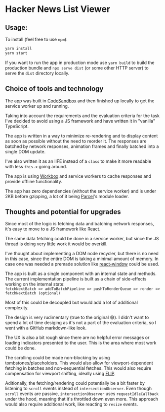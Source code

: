 # Hacker News List Viewer

## Usage:

To install (feel free to use `npm`):

```sh
yarn install
yarn start
```

If you want to run the app in production mode use `yarn build` to build the production bundle and `npx serve dist` (or some other HTTP server) to serve the `dist` directory locally.

## Choice of tools and technology

The app was built in [CodeSandbox](https://codesandbox.io/s/github/ivancuric/hn-scroll) and then finished up locally to get the service worker up and running.

Taking into account the requirements and the evaluation criteria for the task I've decided to avoid using a JS framework and have written it in "vanilla" TypeScript.

The app is written in a way to minimize re-rendering and to display content as soon as possible without the need to reorder it. The responses are batched by network responses, animation frames and finally batched into a single DOM update.

I've also written it as an IIFE instead of a `class` to make it more readable with less `this.x` going around.

The app is using [Workbox](https://developers.google.com/web/tools/workbox) and service workers to cache responses and provide offline functionality.

The app has zero dependencies (without the service worker) and is under 2KB before gzipping, a lot of it being [Parcel](https://parceljs.org/)'s module loader.

## Thoughts and potential for upgrades

Since most of the logic is fetching data and batching network responses, it's easy to move to a JS framework like React.

The same data fetching could be done in a service worker, but since the JS thread is doing very little work it would be overkill.

I've thought about implementing a DOM node recycler, but there is no need in this case, since the entire DOM is taking a minimal amount of memory. In case one was needed a premade solution like [react-window](https://github.com/bvaughn/react-window) could be used.

The app is built as a single component with an internal state and methods. The current implementation pipeline is built as a chain of side-effects working on the internal state:  
`fetchNextBatch => addToBatchPipeline => pushToRenderQueue => render => fetchNextBatch (optional)`

Most of this could be decoupled but would add a lot of additional complexity.

The design is very rudimentary (true to the original 😅). I didn't want to spend a lot of time desiging as it's not a part of the evaluation criteria, so I went with a GitHub markdown-like look.

The UX is also a bit rough since there are no helpful error messages or loading indicators presented to the user. This is the area where most work could be done.

The scrolling could be made non-blocking by using tombstones/placeholders. This would also allow for viewport-dependent fetching in batches and non-sequential fetches. This would also require compensation for viewport shifting, ideally using [FLIP](https://aerotwist.com/blog/flip-your-animations/).

Aditionally, the fetching/rendering could potentially be a bit faster by listening to `scroll` events instead of `intersectionObserver`. Even though `scroll` events are passive, `intersectionObserver` uses `requestIdleCallback` under the hood, meaning that it's throttled down even more. This approach would also require additional work, like reacting to `resize` events.
